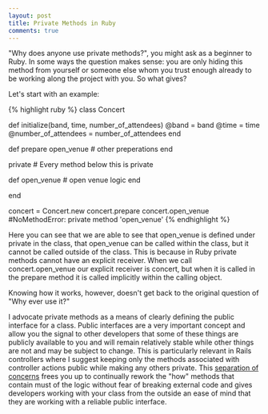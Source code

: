 ```yaml
---
layout: post
title: Private Methods in Ruby
comments: true
---
```


"Why does anyone use private methods?", you might ask as a beginner to Ruby. In
some ways the question makes sense: you are only hiding this method from
yourself or someone else whom you trust enough already to be working along the
project with you. So what gives?

Let's start with an example:

{% highlight ruby %}
class Concert

  def initialize(band, time, number_of_attendees)
    @band = band
    @time = time
    @number_of_attendees = number_of_attendees
  end

  def prepare
    open_venue
    # other preperations
  end

  private # Every method below this is private

  def open_venue
    # open venue logic
  end

end

concert = Concert.new
concert.prepare
concert.open_venue #NoMethodError: private method 'open_venue'
{% endhighlight %}

Here you can see that we are able to see that open_venue is defined under
private in the class, that open_venue can be called within the class, but it cannot
be called outside of the class. This is because in Ruby private methods cannot have an explicit receiver. When we call concert.open_venue our explicit receiver is concert, but when it is called in the prepare method it is called implicitly within the calling object.

Knowing how it works, however, doesn't get back to the original question of "Why
ever use it?"

I advocate private methods as a means of clearly defining the public interface
for a class. Public interfaces are a very important concept and allow you the
signal to other developers that some of these things are publicly available to you and
will remain relatively stable while other things are not and may be subject to
change. This is particularly relevant in Rails controllers where I suggest
keeping only the methods associated with controller actions public while making 
any others private. This [separation of concerns](/2014/01/22/make-your-ruby-objects-single-minded/) frees you up to continually rework the
"how" methods that contain must of the logic without fear of breaking external
code and gives developers working with your class from the outside an ease of mind that they are working with a reliable public interface.
